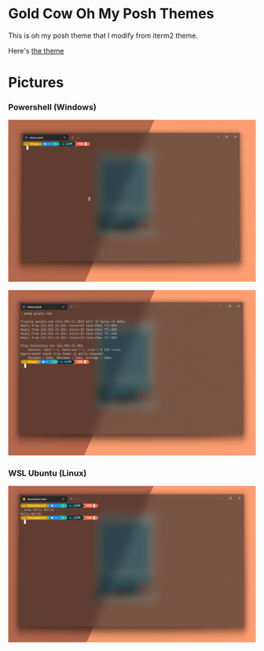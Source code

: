 # Gold Cow Oh My Posh Themes

This is oh my posh theme that I modify from iterm2 theme.

Here's [the theme](https://github.com/JanDeDobbeleer/oh-my-posh/blob/main/themes/iterm2.omp.json)

# Pictures

### Powershell (Windows)

![Screenshot 1](https://github.com/khouwdevin/goldcow-oh-my-posh/blob/main/pictures/1.png?raw=true) 

![Screenshot 2](https://github.com/khouwdevin/goldcow-oh-my-posh/blob/main/pictures/2.png?raw=true)

### WSL Ubuntu (Linux)

![Screenshot 3](https://github.com/khouwdevin/goldcow-oh-my-posh/blob/main/pictures/3.png?raw=true)
